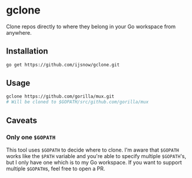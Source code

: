 # gclone

Clone repos directly to where they belong in your Go workspace from anywhere.

## Installation

```bash
go get https://github.com/ijsnow/gclone.git
```

## Usage

```bash
gclone https://github.com/gorilla/mux.git
# Will be cloned to $GOPATH/src/github.com/gorilla/mux
```

## Caveats

### Only one `$GOPATH`

This tool uses `$GOPATH` to decide where to clone. I'm aware that `$GOPATH` works
like the `$PATH` variable and you're able to specify multiple `$GOPATH`'s, but I
only have one which is to my Go workspace. If you want to support multiple `$GOPATH`s,
feel free to open a PR.
